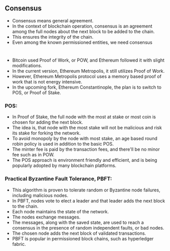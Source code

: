 ## Consensus 
- Consensus means general agreement. 
- In the context of blockchain operation, consensus is an agreement among the full nodes about the next block to be added to the chain. 
- This ensures the integrity of the chain. 
- Even among the known permissioned entities, we need consensus
#
- Bitcoin used Proof of Work, or POW, and Ethereum followed it with slight modifications. 
- In the current version, Ethereum Metropolis, it still utilizes Proof of Work. 
- However, Ethereum Metropolis protocol uses a memory based proof of work that is not energy intensive.
- In the upcoming fork, Ethereum Constantinople, the plan is to switch to POS, or Proof of Stake.

### POS:
- In Proof of Stake, the full node with the most at stake or most coin is chosen for adding the next block.
- The idea is, that node with the most stake will not be malicious and risk its stake for forking the network.
- To avoid monopoly by the node with most stake, an age based round robin policy is used in addition to the basic POS.
- The minter fee is paid by the transaction fees, and there'll be no minor fee such as in POW. 
- The POS approach is environment friendly and efficient, and is being popularly adopted by many blockchain platforms.

### Practical Byzantine Fault Tolerance, PBFT:
- This algorithm is proven to tolerate random or Byzantine node failures, including malicious nodes.
- In PBFT, nodes vote to elect a leader and that leader adds the next block to the chain.
- Each node maintains the state of the network. 
- The nodes exchange messages. 
- The messages, along with the saved state, are used to reach a consensus in the presence of random independent faults, or bad nodes. 
- The chosen node adds the next block of validated transactions.
- PBFT is popular in permissioned block chains, such as hyperledger fabric.

